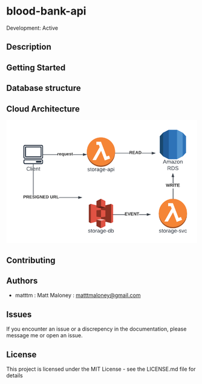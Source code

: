 # blood-bank-api

Development: Active

## Description

## Getting Started

## Database structure

## Cloud Architecture

![Alt diagran](resources/storage.png)

## Contributing

## Authors

- matttm : Matt Maloney : matttmaloney@gmail.com

## Issues

If you encounter an issue or a discrepency in the documentation, please message me or open an issue.

## License

This project is licensed under the MIT License - see the LICENSE.md file for details
